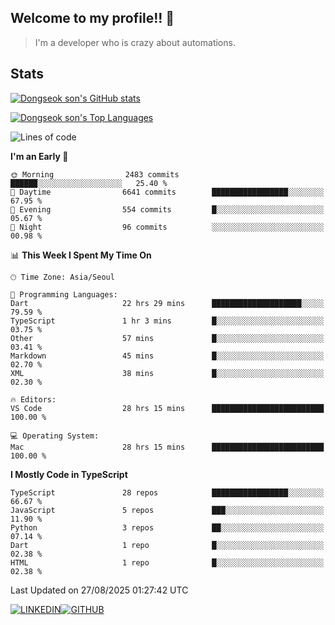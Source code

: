 ## Welcome to my profile!! 👋

> I'm a developer who is crazy about automations.

## Stats
[![Dongseok son's GitHub stats](https://github-readme-stats-livid-kappa-40.vercel.app/api?username=dongseokSon&show_icons=true&count_private=true&include_all_commits=true&rank_icon=true)](https://github.com/dongseokSon/github-readme-stats)

[![Dongseok son's Top Languages](https://github-readme-stats-livid-kappa-40.vercel.app/api/top-langs/?username=dongseokSon&langs_count=20&hide=Jupyter%20Notebook)](https://github.com/dongseokSon/github-readme-stats)

<!--START_SECTION:waka-->
![Lines of code](https://img.shields.io/badge/From%20Hello%20World%20I%27ve%20Written-3.7%20million%20lines%20of%20code-blue)

**I'm an Early 🐤** 

```text
🌞 Morning                2483 commits        ██████░░░░░░░░░░░░░░░░░░░   25.40 % 
🌆 Daytime                6641 commits        █████████████████░░░░░░░░   67.95 % 
🌃 Evening                554 commits         █░░░░░░░░░░░░░░░░░░░░░░░░   05.67 % 
🌙 Night                  96 commits          ░░░░░░░░░░░░░░░░░░░░░░░░░   00.98 % 
```


📊 **This Week I Spent My Time On** 

```text
🕑︎ Time Zone: Asia/Seoul

💬 Programming Languages: 
Dart                     22 hrs 29 mins      ████████████████████░░░░░   79.59 % 
TypeScript               1 hr 3 mins         █░░░░░░░░░░░░░░░░░░░░░░░░   03.75 % 
Other                    57 mins             █░░░░░░░░░░░░░░░░░░░░░░░░   03.41 % 
Markdown                 45 mins             █░░░░░░░░░░░░░░░░░░░░░░░░   02.70 % 
XML                      38 mins             █░░░░░░░░░░░░░░░░░░░░░░░░   02.30 % 

🔥 Editors: 
VS Code                  28 hrs 15 mins      █████████████████████████   100.00 % 

💻 Operating System: 
Mac                      28 hrs 15 mins      █████████████████████████   100.00 % 
```

**I Mostly Code in TypeScript** 

```text
TypeScript               28 repos            █████████████████░░░░░░░░   66.67 % 
JavaScript               5 repos             ███░░░░░░░░░░░░░░░░░░░░░░   11.90 % 
Python                   3 repos             ██░░░░░░░░░░░░░░░░░░░░░░░   07.14 % 
Dart                     1 repo              █░░░░░░░░░░░░░░░░░░░░░░░░   02.38 % 
HTML                     1 repo              █░░░░░░░░░░░░░░░░░░░░░░░░   02.38 % 
```




 Last Updated on 27/08/2025 01:27:42 UTC
<!--END_SECTION:waka-->



<div style='display:flex; align-items=center; '>
  <a href="https://www.linkedin.com/in/dongseokson/">
    <img src="https://img.shields.io/badge/linkedin-%230077B5.svg?&style=for-the-badge&logo=linkedin&logoColor=white" alt="LINKEDIN">
  </a>
  <a href="https://github.com/dongseokSon/">
    <img src="https://img.shields.io/badge/GitHub-%2312100E.svg?&style=for-the-badge&logo=Github&logoColor=white" alt="GITHUB">
  </a>
</div>
